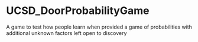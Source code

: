 # UCSD_DoorProbabilityGame
A game to test how people learn when provided a game of probabilities with additional unknown factors left open to discovery

